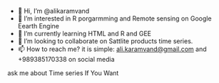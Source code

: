 - 👋 Hi, I’m @alikaramvand
- 👀 I’m interested in R porgarmming and Remote sensing on Google Eearth Engine 
- 🌱 I’m currently learning HTML and R and GEE
- 💞️ I’m looking to collaborate on Sattlite products time series.
- 📫 How to reach me? it is simple: ali.karamvand@gmail.com and +989385170338 on social media

ask me about Time series If You Want
